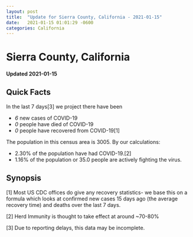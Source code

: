 ```yaml
---
layout: post
title:  "Update for Sierra County, California - 2021-01-15"
date:   2021-01-15 01:01:29 -0600
categories: California
---
```


# Sierra County, California
#### Updated 2021-01-15

## Quick Facts

In the last 7 days[3] we project there have been
- *6* new cases of COVID-19
- *0* people have died of COVID-19
- *0* people have recovered from COVID-19[1]

The population in this census area is 3005. By our calculations:
- 2.30% of the population have had COVID-19.[2]
- 1.16% of the population or 35.0 people are actively fighting the virus.

## Synopsis




[1] Most US CDC offices do give any recovery statistics- we base this on a formula which looks at confirmed new cases
15 days ago (the average recovery time) and deaths over the last 7 days.

[2] Herd Immunity is thought to take effect at around ~70-80%

[3] Due to reporting delays, this data may be incomplete.
 
    